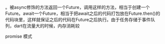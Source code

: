 。被async修饰的方法返回一个Future，调用这样的方法，相当于创建一个Future。await一个Future，相当于把await之后的代码打包放在Future.then()的代码块里，这样就保证之后的代码在Future之后执行。由于任务存储于事件队列，dart在流量大的时候，内存消耗较

promise 模式